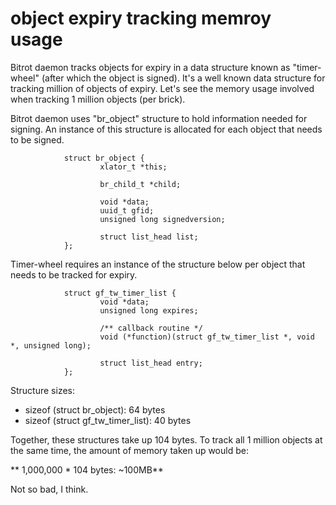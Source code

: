 object expiry tracking memroy usage
====================================

Bitrot daemon tracks objects for expiry in a data structure known
as "timer-wheel" (after which the object is signed). It's a well
known data structure for tracking million of objects of expiry.
Let's see the memory usage involved when tracking 1 million
objects (per brick).

Bitrot daemon uses "br_object" structure to hold information
needed for signing. An instance of this structure is allocated
for each object that needs to be signed.

                struct br_object {
                        xlator_t *this;
                
                        br_child_t *child;
                
                        void *data;
                        uuid_t gfid;
                        unsigned long signedversion;
                
                        struct list_head list;
                };

Timer-wheel requires an instance of the structure below per
object that needs to be tracked for expiry.

                struct gf_tw_timer_list {
                        void *data;
                        unsigned long expires;
                
                        /** callback routine */
                        void (*function)(struct gf_tw_timer_list *, void *, unsigned long);
                
                        struct list_head entry;
                };

Structure sizes:

-  sizeof (struct br_object): 64 bytes
-  sizeof (struct gf_tw_timer_list): 40 bytes

Together, these structures take up 104 bytes. To track all 1 million objects
at the same time, the amount of memory taken up would be:

** 1,000,000 * 104 bytes: ~100MB**

Not so bad, I think.
